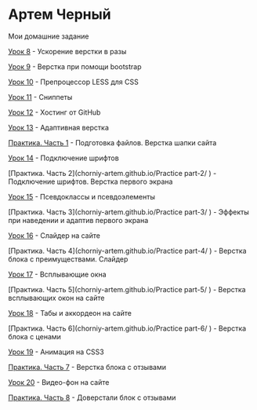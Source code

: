 # Артем Черный
Мои домашние задание

[Урок 8](chorniy-artem.github.io/lesson_8/ "Дз урок 8") - Ускорение верстки в разы

[Урок 9](chorniy-artem.github.io/lesson_9/ "Дз урок 9") - Верстка при помощи bootstrap

[Урок 10](chorniy-artem.github.io/lesson_10/ "Дз урок 10") - Препроцессор LESS для CSS

[Урок 11](chorniy-artem.github.io/lesson_11/ "Дз урок 11") - Сниппеты

[Урок 12](chorniy-artem.github.io/lesson_12/ "Дз урок 12") - Хостинг от GitHub

[Урок 13](chorniy-artem.github.io/lesson_13/ "Дз урок 13") - Адаптивная верстка

[Практика. Часть 1](chorniy-artem.github.io/Practice/ ) - Подготовка файлов. Верстка шапки сайта

[Урок 14](chorniy-artem.github.io/lesson_14/ "Дз урок 14") - Подключение шрифтов

[Практика. Часть 2](chorniy-artem.github.io/Practice part-2/ ) - Подключение шрифтов. Верстка первого экрана

[Урок 15](chorniy-artem.github.io/lesson_15/ "Дз урок 15") - Псевдоклассы и псевдоэлементы

[Практика. Часть 3](chorniy-artem.github.io/Practice part-3/ ) - Эффекты при наведении и адаптив первого экрана

[Урок 16](chorniy-artem.github.io/lesson_16/ "Дз урок 16") - Слайдер на сайте

[Практика. Часть 4](chorniy-artem.github.io/Practice part-4/ ) - Верстка блока с преимуществами. Слайдер

[Урок 17](chorniy-artem.github.io/lesson_17/ "Дз урок 17") - Всплывающие окна

[Практика. Часть 5](chorniy-artem.github.io/Practice part-5/ ) - Верстка всплывающих окон на сайте

[Урок 18](chorniy-artem.github.io/lesson_18/ "Дз урок 18") - Табы и аккордеон на сайте

[Практика. Часть 6](chorniy-artem.github.io/Practice part-6/ ) - Верстка блока с ценами

[Урок 19](chorniy-artem.github.io/lesson_19/ "Дз урок 19") - Анимация на CSS3

[Практика. Часть 7](chorniy-artem.github.io/Practice_7/ ) - Верстка блока с отзывами

[Урок 20](chorniy-artem.github.io/lesson_20/ "Дз урок 20") - Видео-фон на сайте

[Практика. Часть 8](chorniy-artem.github.io/Practice_8/ ) - Доверстали блок с отзывами
